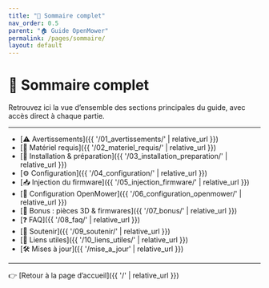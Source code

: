 ```yaml
---
title: "📑 Sommaire complet"
nav_order: 0.5
parent: "🏠 Guide OpenMower"
permalink: /pages/sommaire/
layout: default
---
```


# 📑 Sommaire complet

Retrouvez ici la vue d’ensemble des sections principales du guide, avec accès direct à chaque partie.

---

- [⚠️ Avertissements]({{ '/01_avertissements/' | relative_url }})
- [🧰 Matériel requis]({{ '/02_materiel_requis/' | relative_url }})
- [💾 Installation & préparation]({{ '/03_installation_preparation/' | relative_url }})
- [⚙️ Configuration]({{ '/04_configuration/' | relative_url }})
- [📥 Injection du firmware]({{ '/05_injection_firmware/' | relative_url }})
- [📱 Configuration OpenMower]({{ '/06_configuration_openmower/' | relative_url }})
- [🎁 Bonus : pièces 3D & firmwares]({{ '/07_bonus/' | relative_url }})
- [❓ FAQ]({{ '/08_faq/' | relative_url }})
- [💖 Soutenir]({{ '/09_soutenir/' | relative_url }})
- [🔗 Liens utiles]({{ '/10_liens_utiles/' | relative_url }})
- [🛠️ Mises à jour]({{ '/mise_a_jour' | relative_url }})

---

👉 [Retour à la page d’accueil]({{ '/' | relative_url }})